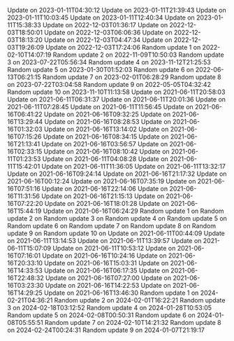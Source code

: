 Update on 2023-01-11T04:30:12
Update on 2023-01-11T21:39:43
Update on 2023-01-11T10:03:45
Update on 2023-01-11T12:40:34
Update on 2023-01-11T15:38:33
Update on 2022-12-03T01:36:17
Update on 2022-12-03T18:50:01
Update on 2022-12-03T06:06:36
Update on 2022-12-03T18:13:20
Update on 2022-12-03T04:47:34
Update on 2022-12-03T19:26:09
Update on 2022-12-03T17:24:06
Random update 1 on 2022-02-10T14:07:19
Random update 2 on 2022-11-09T10:50:03
Random update 3 on 2023-07-22T05:56:34
Random update 4 on 2023-11-12T21:25:53
Random update 5 on 2023-01-30T01:52:03
Random update 6 on 2022-06-13T06:21:15
Random update 7 on 2023-02-01T06:28:29
Random update 8 on 2023-07-22T03:04:58
Random update 9 on 2022-05-05T04:32:42
Random update 10 on 2023-11-10T11:13:58
Update on 2021-06-11T20:58:03
Update on 2021-06-11T06:31:37
Update on 2021-06-11T20:01:36
Update on 2021-06-11T07:28:45
Update on 2021-06-11T11:56:45
Update on 2021-06-16T06:41:22
Update on 2021-06-16T09:32:25
Update on 2021-06-16T13:29:44
Update on 2021-06-16T08:28:53
Update on 2021-06-16T01:32:03
Update on 2021-06-16T13:14:02
Update on 2021-06-16T07:15:26
Update on 2021-06-16T08:34:15
Update on 2021-06-16T21:13:41
Update on 2021-06-16T03:56:57
Update on 2021-06-16T02:33:15
Update on 2021-06-16T08:10:42
Update on 2021-06-11T01:23:53
Update on 2021-06-11T04:08:28
Update on 2021-06-11T15:42:01
Update on 2021-06-11T11:36:05
Update on 2021-06-11T13:32:17
Update on 2021-06-16T09:24:14
Update on 2021-06-16T21:17:32
Update on 2021-06-16T00:12:24
Update on 2021-06-16T07:35:19
Update on 2021-06-16T07:51:16
Update on 2021-06-16T22:14:06
Update on 2021-06-16T11:31:56
Update on 2021-06-16T21:15:13
Update on 2021-06-16T07:22:20
Update on 2021-06-16T18:01:28
Update on 2021-06-16T15:44:19
Update on 2021-06-16T06:24:29
Random update 1 on 
Random update 2 on 
Random update 3 on 
Random update 4 on 
Random update 5 on 
Random update 6 on 
Random update 7 on 
Random update 8 on 
Random update 9 on 
Random update 10 on 
Update on 2021-06-11T00:44:09
Update on 2021-06-11T13:14:53
Update on 2021-06-11T13:39:57
Update on 2021-06-11T15:07:09
Update on 2021-06-11T10:53:12
Update on 2021-06-16T07:16:01
Update on 2021-06-16T10:24:16
Update on 2021-06-16T20:33:10
Update on 2021-06-16T15:03:31
Update on 2021-06-16T14:33:53
Update on 2021-06-16T06:17:35
Update on 2021-06-16T22:48:32
Update on 2021-06-16T07:27:00
Update on 2021-06-16T03:23:30
Update on 2021-06-16T14:22:53
Update on 2021-06-16T14:29:25
Update on 2021-06-16T13:46:30
Random update 1 on 2024-02-21T04:36:21
Random update 2 on 2024-02-01T16:22:21
Random update 3 on 2024-02-18T03:12:52
Random update 4 on 2024-01-28T10:53:05
Random update 5 on 2024-02-08T00:50:31
Random update 6 on 2024-01-08T05:55:51
Random update 7 on 2024-02-10T14:21:32
Random update 8 on 2024-02-24T00:24:31
Random update 9 on 2024-01-07T21:19:17
